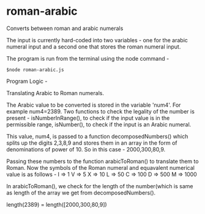 # roman-arabic
Converts between roman and arabic numerals

The input is currently hard-coded into two variables - one for the 
arabic numeral input and a second one that stores the roman numeral 
input.

The program is run from the terminal using the node command -
```
$node roman-arabic.js
```

Program Logic - 

Translating Arabic to Roman numerals.

The Arabic value to be converted is stored in the variable 'num4'. For 
example num4=2389. Two functions to check the legality of the number 
is present - isNumberInRange(), to check if the input value is in 
the permissible range, isNumber(), to check if the input is an 
Arabic numeral.

This value, num4, is passed to a function decomposedNumbers() which
splits up the digits 2,3,8,9 and stores them in an array in the form of
denominations of power of 10. So in this case - 2000,300,80,9.

Passing these numbers to the function arabicToRoman() to translate them 
to Roman. Now the symbols of the Roman numeral and equavalent numerical 
value is as follows -
I  => 1
V  => 5
X  => 10
L  => 50
C  => 100
D  => 500
M  => 1000

In arabicToRoman(), we check for the length of the number(which is 
same as length of the array we get from decomposedNumbers().

length(2389) = length([2000,300,80,9])


